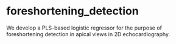 # foreshortening_detection
We develop a PLS-based logistic regressor for the purpose of foreshortening detection in apical views in 2D echocardiography.
